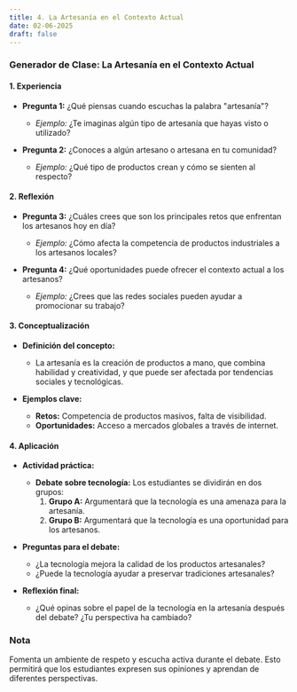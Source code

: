 ```yaml
---
title: 4. La Artesanía en el Contexto Actual
date: 02-06-2025
draft: false
---
```


### Generador de Clase: La Artesanía en el Contexto Actual

#### 1. Experiencia
- **Pregunta 1:** ¿Qué piensas cuando escuchas la palabra "artesanía"? 
  - *Ejemplo:* ¿Te imaginas algún tipo de artesanía que hayas visto o utilizado?

- **Pregunta 2:** ¿Conoces a algún artesano o artesana en tu comunidad? 
  - *Ejemplo:* ¿Qué tipo de productos crean y cómo se sienten al respecto?

#### 2. Reflexión
- **Pregunta 3:** ¿Cuáles crees que son los principales retos que enfrentan los artesanos hoy en día? 
  - *Ejemplo:* ¿Cómo afecta la competencia de productos industriales a los artesanos locales?

- **Pregunta 4:** ¿Qué oportunidades puede ofrecer el contexto actual a los artesanos? 
  - *Ejemplo:* ¿Crees que las redes sociales pueden ayudar a promocionar su trabajo?

#### 3. Conceptualización
- **Definición del concepto:** 
  - La artesanía es la creación de productos a mano, que combina habilidad y creatividad, y que puede ser afectada por tendencias sociales y tecnológicas.

- **Ejemplos clave:**
  - **Retos:** Competencia de productos masivos, falta de visibilidad.
  - **Oportunidades:** Acceso a mercados globales a través de internet.

#### 4. Aplicación
- **Actividad práctica:**
  - **Debate sobre tecnología:** Los estudiantes se dividirán en dos grupos:
    1. **Grupo A:** Argumentará que la tecnología es una amenaza para la artesanía.
    2. **Grupo B:** Argumentará que la tecnología es una oportunidad para los artesanos.

- **Preguntas para el debate:**
  - ¿La tecnología mejora la calidad de los productos artesanales?
  - ¿Puede la tecnología ayudar a preservar tradiciones artesanales?

- **Reflexión final:**
  - ¿Qué opinas sobre el papel de la tecnología en la artesanía después del debate? ¿Tu perspectiva ha cambiado?

### Nota
Fomenta un ambiente de respeto y escucha activa durante el debate. Esto permitirá que los estudiantes expresen sus opiniones y aprendan de diferentes perspectivas.